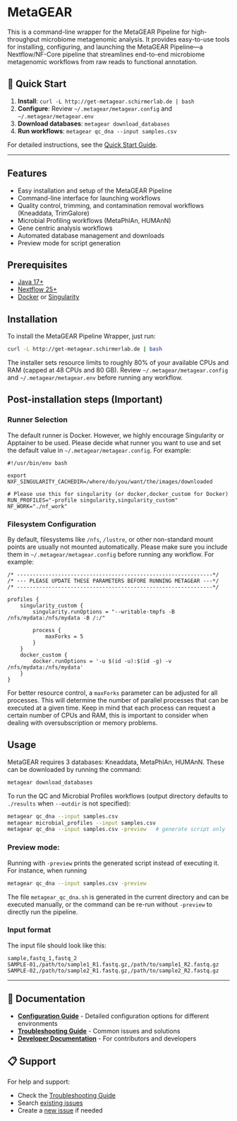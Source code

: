 # MetaGEAR

This is a command-line wrapper for the MetaGEAR Pipeline for high-throughput microbiome metagenomic analysis. It provides easy-to-use tools for installing, configuring, and launching the MetaGEAR Pipeline—a Nextflow/NF-Core pipeline that streamlines end-to-end microbiome metagenomic workflows from raw reads to functional annotation.

## 🚀 Quick Start

1. **Install**: `curl -L http://get-metagear.schirmerlab.de | bash`
2. **Configure**: Review `~/.metagear/metagear.config` and `~/.metagear/metagear.env`
3. **Download databases**: `metagear download_databases`
4. **Run workflows**: `metagear qc_dna --input samples.csv`

For detailed instructions, see the [Quick Start Guide](docs/_quickstart/index.md).

---

## Features

- Easy installation and setup of the MetaGEAR Pipeline
- Command-line interface for launching workflows
- Quality control, trimming, and contamination removal workflows (Kneaddata, TrimGalore)
- Microbial Profiling workflows (MetaPhlAn, HUMAnN)
- Gene centric analysis workflows
- Automated database management and downloads
- Preview mode for script generation

## Prerequisites

- [Java 17+](https://ubuntu.com/tutorials/install-jre#2-installing-openjdk-jre)
- [Nextflow 25+](https://www.nextflow.io/docs/latest/install.html#install-page)
- [Docker](https://docs.docker.com/engine/install/ubuntu/#install-using-the-repository) or [Singularity](https://docs.sylabs.io/guides/3.0/user-guide/installation.html#install-the-debian-ubuntu-package-using-apt)

## Installation

To install the MetaGEAR Pipeline Wrapper, just run:

```bash
curl -L http://get-metagear.schirmerlab.de | bash
```

The installer sets resource limits to roughly 80% of your available CPUs and RAM (capped at 48 CPUs and 80 GB). Review `~/.metagear/metagear.config` and `~/.metagear/metagear.env` before running any workflow.

## Post-installation steps (Important)

### Runner Selection
The default runner is Docker. However, we highly encourage Singularity or Apptainer to be used. Please decide what runner you want to use and set the default value in `~/.metagear/metagear.config`. For example:

```
#!/usr/bin/env bash

export NXF_SINGULARITY_CACHEDIR=/where/do/you/want/the/images/downloaded

# Please use this for singularity (or docker,docker_custom for Docker)
RUN_PROFILES="-profile singularity,singularity_custom"
NF_WORK="./nf_work"
```

### Filesystem Configuration
By default, filesystems like `/nfs`, `/lustre`, or other non-standard mount points are usually not mounted automatically. Please make sure you include them in `~/.metagear/metagear.config` before running any workflow. For example:

```
/* --------------------------------------------------------------*/
/* --- PLEASE UPDATE THESE PARAMETERS BEFORE RUNNING METAGEAR ---*/
/* --------------------------------------------------------------*/

profiles {
    singularity_custom {
        singularity.runOptions = "--writable-tmpfs -B /nfs/mydata:/nfs/mydata -B /:/"

        process {
            maxForks = 5
        }
    }
    docker_custom {
        docker.runOptions = '-u $(id -u):$(id -g) -v /nfs/mydata:/nfs/mydata'
    }
}
```

For better resource control, a `maxForks` parameter can be adjusted for all processes. This will determine the number of parallel processes that can be executed at a given time. Keep in mind that each process can request a certain number of CPUs and RAM, this is important to consider when dealing with oversubscription or memory problems.

## Usage

MetaGEAR requires 3 databases: Kneaddata, MetaPhlAn, HUMAnN. These can be downloaded by running the command:
```bash
metagear download_databases
```

To run the QC and Microbial Profiles workflows (output directory defaults to `./results` when `--outdir` is not specified):
```bash
metagear qc_dna --input samples.csv
metagear microbial_profiles --input samples.csv
metagear qc_dna --input samples.csv -preview   # generate script only
```

### Preview mode:

Running with `-preview` prints the generated script instead of executing it.
For instance, when running
```bash
metagear qc_dna --input samples.csv -preview
```
The file `metagear_qc_dna.sh` is generated in the current directory and can
be executed manually, or the command can be re-run without `-preview` to directly run the pipeline.

### Input format


The input file should look like this:
```
sample,fastq_1,fastq_2
SAMPLE-01,/path/to/sample1_R1.fastq.gz,/path/to/sample1_R2.fastq.gz
SAMPLE-02,/path/to/sample2_R1.fastq.gz,/path/to/sample2_R2.fastq.gz
```

---

## 📖 Documentation

- **[Configuration Guide](docs/_quickstart/configuration.md)** - Detailed configuration options for different environments
- **[Troubleshooting Guide](docs/_developers/TROUBLESHOOTING.md)** - Common issues and solutions
- **[Developer Documentation](docs/developers/)** - For contributors and developers

## 📋 Support

For help and support:
- Check the [Troubleshooting Guide](docs/_developers/TROUBLESHOOTING.md)
- Search [existing issues](https://github.com/schirmer-lab/metagear/issues)
- Create a [new issue](https://github.com/schirmer-lab/metagear/issues/new) if needed
